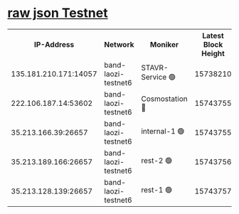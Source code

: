 
[raw json Testnet](https://rpc-check.bandt.stavr.tech/bandt/rpcbandt_result.json)
=

<table><tr><th>IP-Address</th><th>Network</th><th>Moniker</th><th>Latest Block Height</th><th>Earliest Block Height</th><th>Catching Up</th><th>Tx Index</th><th>Voting Power</th><th>Scan Time</th></tr><tr><td>135.181.210.171:14057</td><td>band-laozi-testnet6</td><td>STAVR-Service 🟢</td><td>15738210</td><td>15322501</td><td>False</td><td>on</td><td>0</td><td>2024-02-11T07:51:54.085080646UTC</td></tr><tr><td>222.106.187.14:53602</td><td>band-laozi-testnet6</td><td>Cosmostation 🔴</td><td>15743755</td><td>15423001</td><td>False</td><td>on</td><td>2203623</td><td>2024-02-11T07:51:55.549905466UTC</td></tr><tr><td>35.213.166.39:26657</td><td>band-laozi-testnet6</td><td>internal-1 🟢</td><td>15743755</td><td>15643755</td><td>False</td><td>on</td><td>0</td><td>2024-02-11T07:51:56.445959109UTC</td></tr><tr><td>35.213.189.166:26657</td><td>band-laozi-testnet6</td><td>rest-2 🟢</td><td>15743756</td><td>15643756</td><td>False</td><td>on</td><td>0</td><td>2024-02-11T07:51:57.329892672UTC</td></tr><tr><td>35.213.128.139:26657</td><td>band-laozi-testnet6</td><td>rest-1 🟢</td><td>15743757</td><td>15643757</td><td>False</td><td>on</td><td>0</td><td>2024-02-11T07:52:00.377350719UTC</td></tr></table>
